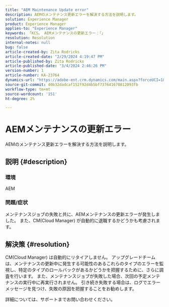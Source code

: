 ```yaml
---
title: "AEM Maintenance Update error"
description: AEMのメンテナンス更新エラーを解決する方法を説明します。
solution: Experience Manager
product: Experience Manager
applies-to: "Experience Manager"
keywords: 「KCS。 AEMメンテナンスの更新エラー：「」
resolution: Resolution
internal-notes: null
bug: false
article-created-by: Zita Rodricks
article-created-date: "2/29/2024 4:19:47 PM"
article-published-by: Zita Rodricks
article-published-date: "3/4/2024 2:46:26 PM"
version-number: 1
article-number: KA-23764
dynamics-url: "https://adobe-ent.crm.dynamics.com/main.aspx?forceUCI=1&pagetype=entityrecord&etn=knowledgearticle&id=3ee9ba56-1ed7-ee11-9079-6045bd0065f9"
source-git-commit: 40b32dadcaf152f92d4b5bf737641670812093fb
workflow-type: tm+mt
source-wordcount: '151'
ht-degree: 2%

---
```


# AEMメンテナンスの更新エラー


AEMのメンテナンス更新エラーを解決する方法を説明します。

## 説明 {#description}


### 環境

AEM

### 問題/症状

メンテナンスジョブの失敗と共に、AEMメンテナンスの更新エラーが発生しました。 また、CM(Cloud Manager) が自動的に退職するかどうかも考慮されます。


## 解決策 {#resolution}


CM(Cloud Manager) は自動的にリタイアしません。 アップグレードチームは、メンテナンスの更新中に発生する可能性のあるこれらのタイプのエラーを監視し、特定のタイプのロールバックがあるかどうかを把握するために、さらに調査を行います。
また、メンテナンスジョブが失敗した場合、次回の予定メンテナンスの実行中に再実行されません。 引き続き失敗する場合は、ログでエラーメッセージを見つけ、失敗の原因を把握することをお勧めします。

詳細については、サポートまでお問い合わせください。
